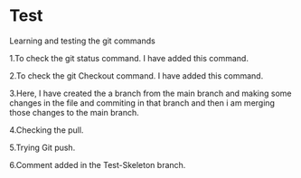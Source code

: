 # Test
Learning and testing the git commands

1.To check the git status command. I have added this command.

2.To check the git Checkout command. I have added this command.

3.Here, I have created the a branch from the main branch and making some changes in the file and commiting in that branch and then i am merging those changes to the main branch.

4.Checking the pull.

5.Trying Git push.

6.Comment added in the Test-Skeleton branch.
